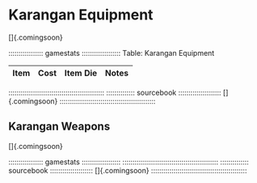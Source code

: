 # Karangan Equipment

[]{.comingsoon}

::::::::::::::::: gamestats :::::::::::::::::::
Table: Karangan Equipment

| Item | Cost | Item Die | Notes |
| :--- | :--: | :------- | :---- |
:::::::::::::::::::::::::::::::::::::::::::::::
:::::::::::::: sourcebook :::::::::::::::::::::
[]{.comingsoon}
:::::::::::::::::::::::::::::::::::::::::::::::

## Karangan Weapons

[]{.comingsoon}

::::::::::::::::: gamestats :::::::::::::::::::
:::::::::::::::::::::::::::::::::::::::::::::::
:::::::::::::: sourcebook :::::::::::::::::::::
[]{.comingsoon}
:::::::::::::::::::::::::::::::::::::::::::::::
